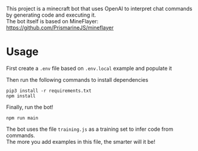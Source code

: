This project is a minecraft bot that uses OpenAI to interpret chat commands by generating code and executing it.<br />
The bot itself is based on MineFlayer: https://github.com/PrismarineJS/mineflayer

# Usage

First create a `.env` file based on `.env.local` example and populate it

Then run the following commands to install dependencies

```
pip3 install -r requirements.txt
npm install
```

Finally, run the bot!

```
npm run main
```

The bot uses the file `training.js` as a training set to infer code from commands.<br />
The more you add examples in this file, the smarter will it be!
